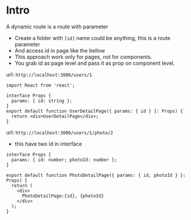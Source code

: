 # Intro

A dynamic route is a route with parameter

- Create a folder with `[id]` name could be anything, this is a route parameter
- And access id in page like the bellow
- This approach work only for pages, not for components.
- You grab id as page level and pass it as prop on component level.

url: `http://localhost:3000/users/1`

```tsx
import React from 'react';

interface Props {
  params: { id: string };
}
export default function UserDetailPage({ params: { id } }: Props) {
  return <div>UserDetailPage</div>;
}
```

url: `http://localhost:3000/users/1/photo/2`

- this have two id in interface

```tsx
interface Props {
  params: { id: number; photoId: number };
}

export default function PhotoDetailPage({ params: { id, photoId } }: Props) {
  return (
    <div>
      PhotoDetailPage:{id}, {photoId}
    </div>
  );
}
```
